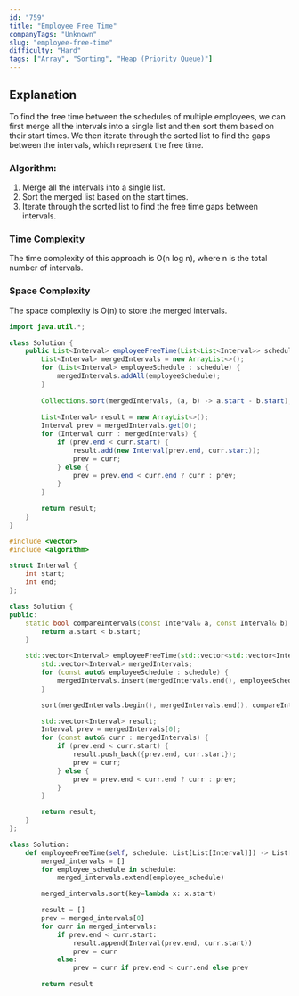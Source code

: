 ```yaml
---
id: "759"
title: "Employee Free Time"
companyTags: "Unknown"
slug: "employee-free-time"
difficulty: "Hard"
tags: ["Array", "Sorting", "Heap (Priority Queue)"]
---
```


## Explanation
To find the free time between the schedules of multiple employees, we can first merge all the intervals into a single list and then sort them based on their start times. We then iterate through the sorted list to find the gaps between the intervals, which represent the free time.

### Algorithm:
1. Merge all the intervals into a single list.
2. Sort the merged list based on the start times.
3. Iterate through the sorted list to find the free time gaps between intervals.

### Time Complexity
The time complexity of this approach is O(n log n), where n is the total number of intervals.

### Space Complexity
The space complexity is O(n) to store the merged intervals.
```java
import java.util.*;

class Solution {
    public List<Interval> employeeFreeTime(List<List<Interval>> schedule) {
        List<Interval> mergedIntervals = new ArrayList<>();
        for (List<Interval> employeeSchedule : schedule) {
            mergedIntervals.addAll(employeeSchedule);
        }
        
        Collections.sort(mergedIntervals, (a, b) -> a.start - b.start);
        
        List<Interval> result = new ArrayList<>();
        Interval prev = mergedIntervals.get(0);
        for (Interval curr : mergedIntervals) {
            if (prev.end < curr.start) {
                result.add(new Interval(prev.end, curr.start));
                prev = curr;
            } else {
                prev = prev.end < curr.end ? curr : prev;
            }
        }
        
        return result;
    }
}
```

```cpp
#include <vector>
#include <algorithm>

struct Interval {
    int start;
    int end;
};

class Solution {
public:
    static bool compareIntervals(const Interval& a, const Interval& b) {
        return a.start < b.start;
    }

    std::vector<Interval> employeeFreeTime(std::vector<std::vector<Interval>>& schedule) {
        std::vector<Interval> mergedIntervals;
        for (const auto& employeeSchedule : schedule) {
            mergedIntervals.insert(mergedIntervals.end(), employeeSchedule.begin(), employeeSchedule.end());
        }

        sort(mergedIntervals.begin(), mergedIntervals.end(), compareIntervals);

        std::vector<Interval> result;
        Interval prev = mergedIntervals[0];
        for (const auto& curr : mergedIntervals) {
            if (prev.end < curr.start) {
                result.push_back({prev.end, curr.start});
                prev = curr;
            } else {
                prev = prev.end < curr.end ? curr : prev;
            }
        }

        return result;
    }
};
```

```python
class Solution:
    def employeeFreeTime(self, schedule: List[List[Interval]]) -> List[Interval]:
        merged_intervals = []
        for employee_schedule in schedule:
            merged_intervals.extend(employee_schedule)

        merged_intervals.sort(key=lambda x: x.start)

        result = []
        prev = merged_intervals[0]
        for curr in merged_intervals:
            if prev.end < curr.start:
                result.append(Interval(prev.end, curr.start))
                prev = curr
            else:
                prev = curr if prev.end < curr.end else prev

        return result
```